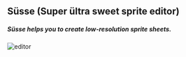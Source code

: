 ## Süsse (Super ültra sweet sprite editor)

##### Süsse helps you to create low-resolution sprite sheets.

![editor](http://s15.postimg.org/rbx4itzej/final_Gif.gif)

